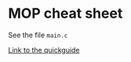 # MOP cheat sheet
See the file `main.c`

[Link to the quickguide](http://www.cse.chalmers.se/edu/resources/mop/documents/quickguide-mop-2020-06-29.pdf)